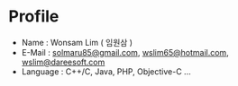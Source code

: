 # Profile
- Name     : Wonsam Lim ( 임원삼 )
- E-Mail   : solmaru85@gmail.com, wslim65@hotmail.com, wslim@dareesoft.com
- Language : C++/C, Java, PHP, Objective-C ...

